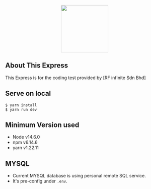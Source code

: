 <p align="center"><a href="#" target="_blank"><img src="https://github.com/rf-infinite/express-ts/blob/master/icon.png?raw=true" width="150"></a></p>

## About This Express

This Express is for the coding test provided by [RF infinite Sdn Bhd]

## Serve on local

```
$ yarn install
$ yarn run dev
```

## Minimum Version used

- Node v14.6.0
- npm v6.14.6
- yarn v1.22.11

## MYSQL

- Current MYSQL database is using personal remote SQL service.
- It's pre-config under `.env`.
